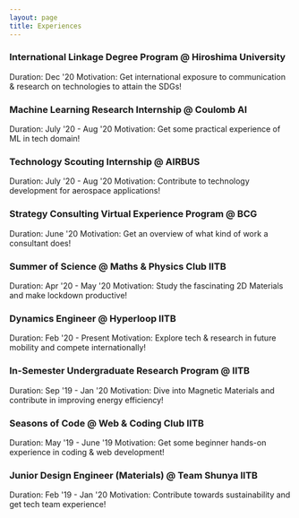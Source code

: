 ```yaml
---
layout: page
title: Experiences
---
```

### International Linkage Degree Program @ Hiroshima University
Duration: Dec '20
Motivation: Get international exposure to communication & research on technologies to attain the SDGs!
### Machine Learning Research Internship @ Coulomb AI
Duration: July '20 - Aug '20
Motivation: Get some practical experience of ML in tech domain!
### Technology Scouting Internship @ AIRBUS
Duration: July '20 - Aug '20
Motivation: Contribute to technology development for aerospace applications!  
### Strategy Consulting Virtual Experience Program @ BCG
Duration: June '20
Motivation: Get an overview of what kind of work a consultant does!
### Summer of Science @ Maths & Physics Club IITB
Duration: Apr '20 - May '20
Motivation: Study the fascinating 2D Materials and make lockdown productive!
### Dynamics Engineer @ Hyperloop IITB
Duration: Feb '20 - Present
Motivation: Explore tech & research in future mobility and compete internationally!
### In-Semester Undergraduate Research Program @ IITB
Duration: Sep '19 - Jan '20
Motivation: Dive into Magnetic Materials and contribute in improving energy efficiency!
### Seasons of Code @ Web & Coding Club IITB
Duration: May '19 - June '19
Motivation: Get some beginner hands-on experience in coding & web development!
### Junior Design Engineer (Materials) @ Team Shunya IITB
Duration: Feb '19 - Jan '20
Motivation: Contribute towards sustainability and get tech team experience!
